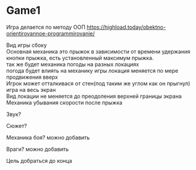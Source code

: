 # Game1
Игра делается по методу ООП https://highload.today/obektno-orientirovannoe-programmirovanie/

Вид игры сбоку  
Основная механика это прыжок в зависимости от времени удержания кнопки прыжка, есть установленный максимум прыжка.  
так же будет механика погоды на разных локациях  
погода будет влиять на механику игры 
локация меняется по мере продвижения вверх  
Игрок может отталкивася от стен(под таким же углом как он прыгнул)  
игра на весь экран  
Вид локации не меняется до преодоления верхней границы экрана  
Механика убывания скорости после прыжка  

Звук?

Сюжет? 

Механика боя? можно добавить

Враги? можно добавить 

Цель добраться до конца 


